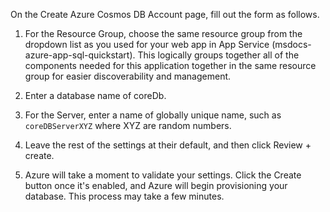 On the Create Azure Cosmos DB Account page, fill out the form as follows.
1. For the Resource Group, choose the same resource group from the dropdown list as you used for your web app in App Service (msdocs-azure-app-sql-quickstart). This logically groups together all of the components needed for this application together in the same resource group for easier discoverability and management.

1. Enter a database name of coreDb.

1. For the Server, enter a name of globally unique name, such as `coreDBServerXYZ` where XYZ are random numbers.

1. Leave the rest of the settings at their default, and then click Review + create.

1. Azure will take a moment to validate your settings.  Click the Create button once it's enabled, and Azure will begin provisioning your database.  This process may take a few minutes.
